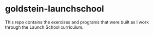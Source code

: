 # goldstein-launchschool

This repo contains the exercises and programs that were built as I work through the Launch School curriculum.
